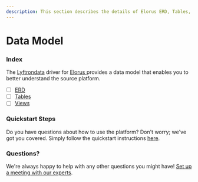 ```yaml
---
description: This section describes the details of Elorus ERD, Tables, and Views.
---
```


# Data Model

### Index

The  [Lyftrondata](https://www.lyftrondata.com/) driver for [Elorus](https://www.lyftrondata.com/integration/elorus/)[ ](https://www.lyftrondata.com/integration/elorus/)provides a data model that enables you to better understand the source platform.

* [ ] [ERD](../../../business-analytics/elorus/data-model/erd.md)
* [ ] [Tables](../../../business-analytics/elorus/data-model/tables.md)
* [ ] [Views](../../../business-analytics/elorus/data-model/views.md)

### Quickstart Steps

Do you have questions about how to use the platform? Don't worry; we've got you covered. Simply follow the quickstart instructions [here](../../../../quickstart-steps.md).

### Questions? <a href="#questions" id="questions"></a>

We're always happy to help with any other questions you might have! [Set up a meeting with our experts](https://www.lyftrondata.com/book-a-meeting/).

